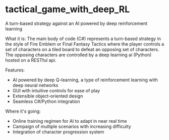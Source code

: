 # tactical_game_with_deep_RL
A turn-based strategy against an AI powered by deep reinforcement learning

What it is:
The main body of code (C#) represents a turn-based strategy in the style of Fire Emblem or Final Fantasy Tactics where the player controls a set of characters on a tiled board to defeat an opposing set of characters. The opposing characters are controlled by a deep learning ai (Python) hosted on a RESTful api.

Features:
* AI powered by deep Q-learning, a type of reinforcement learning with deep neural networks
* GUI with intuitive controls for ease of play
* Extensible object-oriented design
* Seamless C#/Python integration

Where it's going:
* Online training regimen for AI to adapt in near real time
* Campaign of multiple scenarios with increasing difficulty
* Integration of character progression system

